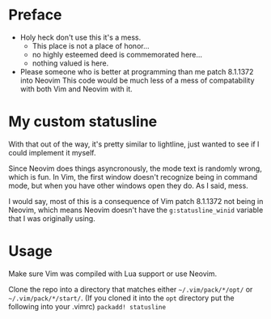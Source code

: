 # Preface
 - Holy heck don't use this it's a mess.
 	- This place is not a place of honor...
	- no highly esteemed deed is commemorated here...
	- nothing valued is here.
 - Please someone who is better at programming than me patch 8.1.1372 into Neovim
This code would be much less of a mess of compatability with both Vim and Neovim
with it.

# My custom statusline
With that out of the way, it's pretty similar to lightline, just wanted to see
if I could implement it myself.

Since Neovim does things asyncronously, the mode text is randomly wrong, which
is fun. In Vim, the first window doesn't recognize being in command mode, but
when you have other windows open they do. As I said, mess.

I would say, most of this is a consequence of Vim patch 8.1.1372 not being in
Neovim, which means Neovim doesn't have the `g:statusline_winid` variable that I
was originally using.

# Usage
Make sure Vim was compiled with Lua support or use Neovim.

Clone the repo into a directory that matches either
`~/.vim/pack/*/opt/`
or `~/.vim/pack/*/start/`.
(If you cloned it into the `opt` directory put the following into your .vimrc)
`packadd! statusline`
